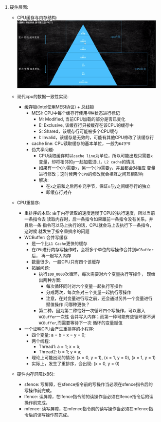 1. 硬件层面:
    - CPU缓存与内存结构:
        ![cpulayer](./images/cpulayer.png)
    - 现代cpu的数据一致性实现:
        - 缓存锁(Intel使用MESI协议) + 总线锁
            - MESI: CPU中每个缓存行使用4种状态进行标记
                - M: Modified, 当前CPU加载的部分是否已变化
                - E: Exclusive, 该缓存行只被缓存在该CPU的缓存中
                - S: Shared，该缓存行可能被多个CPU缓存
                - I: Invalid，该缓存是无效的，可能有其他CPU修改了该缓存行
            - cache line: CPU读取缓存的基本单位，一般为`64字节`
            - 伪共享问题:
                - CPU读取缓存时以`cache line`为单位，所以可能出现只需要`x`
                变量，却将相邻的`y`一起加载进`L1，L2 cache`的情况
                - 如果有一个`CPU`需要`x`，另一个`CPU`需要`y`，并且都会对相应
                变量进行修改；这时候两个`CPU`的修改就会相互之间互相影响
                - 解决:
                    - 在`x`之前和之后再补充字节，保证`x`与`y`之间缓存行的独立
                    - 即缓存行对齐
    - CPU重排序:
        - 重排序的本质:
            由于内存读取的速度远慢于CPU的执行速度，所以当前一条指令去
            读取内存时，后一条指令如果跟前一条指令没有关系，并且后一条
            指令可以马上执行的话，CPU就会马上去执行下一条指令，这时候
            就发生了指令重排序的问题
        - WCBuffer: 合并写缓存
            - 是一个比`L1 Cache`更快的缓存
            - 在`CPU`进行内存写操作时，会将多个单位的写操作合并到`WCBuffer`后，
            再一起写入内存
            - 数量很少，一般CPU只有四个该缓存
            - 拓展问题:
                - 执行`100_0000`次循环，每次需要对六个变量执行写操作，
                现给出两种方案:
                    - 每次循环同时对六个变量一起执行写操作
                    - 分成两次，每次各对三个变量一起执行写操作
                    - 注意，在对变量进行写之前，还会通过另外一个变量进行赋值操作
                问哪种更快？
                - 第二种，因为第二种恰好一次循环四个写操作，可以塞入`WCBuffer`一次性
                合并写入内存；而第一种可能有些循环塞不满`WCBuffer`,而需要等待下一次
                循环的变量赋值
        - 一个证明CPU会产生重排序的小程序:
            - 四个变量:
                a = b = x = y = 0;
            - 两个线程:
                - Thread1: a = 1; x = b;
                - Thread2: b = 1; y = a;
            - 理论上可能出现的情况:
                (x = 0, y = 1), (x = 1, y = 0), (x = 1, y = 1)
            - 实际上，发生了重排序，会出现:
                (x = 0, y = 0)
                
    - 硬件内存屏障(x86):
        - sfence: 写屏障，在sfence指令前的写操作当必须在sfence指令后的写操作前完成。
        - lfence: 读屏障，在lfence指令前的读操作当必须在lfence指令后的读操作前完成。
        - mfence: 读写屏障，在mfence指令前的读写操作当必须在mfence指令后的读写操作前完成。
            
           